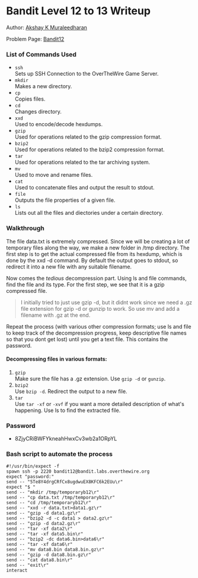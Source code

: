 # Bandit Level 12 to 13 Writeup

Author: [Akshay K Muraleedharan](https://github.com/Quantum_Glitch)


Problem Page: [Bandit12](https://overthewire.org/wargames/bandit/bandit13.html)
### List of Commands Used
* `ssh`  
Sets up SSH Connection to the OverTheWire Game Server.
* `mkdir`  
Makes a new directory.
* `cp`  
Copies files.
* `cd`  
Changes directory.
* `xxd`  
Used to encode/decode hexdumps.
* `gzip`  
Used for operations related to the gzip compression format.
* `bzip2`  
Used for operations related to the bzip2 compression format.
* `tar`  
Used for operations related to the tar archiving system.
* `mv`  
Used to move and rename files.
* `cat`  
Used to concatenate files and output the result to stdout.
* `file`  
Outputs the file properties of a given file.
* `ls`  
Lists out all the files and diectories under a certain directory.
### Walkthrough
The file data.txt is extremely compressed. Since we will be creating a lot of temporary files along the way, we make a new folder in /tmp directory. The first step is to get the actual compressed file from its hexdump, which is done by the xxd -d command. By default the output goes to stdout, so redirect it into a new file with any suitable filename.


Now comes the _tedious_ decompression part. Using ls and file commands, find the file and its type. For the first step, we see that it is a gzip compressed file.  
> I initially tried to just use gzip -d, but it didnt work since we need a .gz file extension for gzip -d or gunzip to work. So use mv and add a filename with .gz at the end.

Repeat the process (with various other compression formats; use ls and file to keep track of the decompression progress, keep descriptive file names so that you dont get lost) until you get a text file. This contains the password.


#### Decompressing files in various formats:  
1. `gzip`  
Make sure the file has a .gz extension. Use `gzip -d` or `gunzip`.
2. `bzip2`  
Use `bzip -d`. Redirect the output to a new file.
3. `tar`  
Use `tar -xf` or `-xvf` if you want a more detailed description of what's happening. Use ls to find the extracted file.
### Password
* 8ZjyCRiBWFYkneahHwxCv3wb2a1ORpYL
### Bash script to automate the process
```
#!/usr/bin/expect -f  
spawn ssh -p 2220 bandit12@bandit.labs.overthewire.org  
expect "password:"  
send -- "5Te8Y4drgCRfCx8ugdwuEX8KFC6k2EUu\r"  
expect "$ "  
send -- "mkdir /tmp/temporaryb12\r"  
send -- "cp data.txt /tmp/temporaryb12\r"  
send -- "cd /tmp/temporaryb12\r"  
send -- "xxd -r data.txt>data1.gz\r"  
send -- "gzip -d data1.gz\r"  
send -- "bzip2 -d -c data1 > data2.gz\r"  
send -- "gzip -d data2.gz\r"  
send -- "tar -xf data2\r"  
send -- "tar -xf data5.bin\r"  
send -- "bzip2 -dc data6.bin>data6\r"  
send -- "tar -xf data6\r"  
send -- "mv data8.bin data8.bin.gz\r"  
send -- "gzip -d data8.bin.gz\r"  
send -- "cat data8.bin\r"  
send -- "exit\r"  
interact
```
